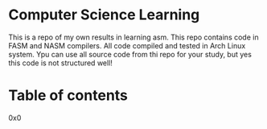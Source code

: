 # Computer Science Learning
This is a repo of my own results in learning asm. This repo contains code in FASM and NASM compilers. All code compiled and tested in Arch Linux system. Ypu can use all source code from thi repo for your study, but yes this code is not structured well!

# Table of contents
0x0
